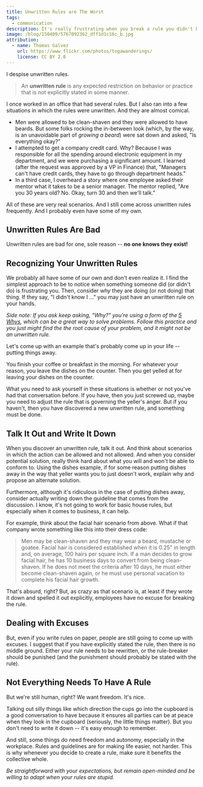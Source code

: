 ```yaml
---
title: Unwritten Rules are The Worst
tags:
  - communication
description: It's really frustrating when you break a rule you didn't know existed in the first place. Let's examine how to fix those scenarios.
image: /blog/150409/5767892362_dff1d1c16c_b.jpg
attribution:
  - name: Thomas Galvez
    url: https://www.flickr.com/photos/togawanderings/
    license: CC BY 2.0
---
```


I despise unwritten rules.

> An **unwritten rule** is any expected restriction on behavior or practice that is not explicitly stated in some manner.

I once worked in an office that had several rules. But I also ran into a few situations in which the rules were unwritten. And they are almost comical.

- Men were allowed to be clean-shaven and they were allowed to have beards. But some folks rocking the in-between look (which, by the way, is an unavoidable part of _growing a beard_) were sat down and asked, "Is everything okay?"
- I attempted to get a company credit card. Why? Because I was responsible for all the spending around electronic equipment in my department, and we were purchasing a significant amount. I learned (after the request was approved by a VP in Finance) that, "Managers can't have credit cards, they have to go through department heads."
- In a third case, I overheard a story where one employee asked their mentor what it takes to be a senior manager. The mentor replied, "Are you 30 years old? No. Okay, turn 30 and then we'll talk."

All of these are very real scenarios. And I still come across unwritten rules frequently. And I probably even have some of my own.

## Unwritten Rules Are Bad

Unwritten rules are bad for one, sole reason -- **no one knows they exist!**

## Recognizing Your Unwritten Rules

We probably all have some of our own and don't even realize it. I find the simplest approach to be to notice when something someone did (or didn't do) is frustrating you. Then, consider _why_ they are doing (or not doing) that thing. If they say, "I didn't know I ..." you may just have an unwritten rule on your hands.

_Side note: If you ask keep asking, "Why?" you're using a form of the [5 Whys](http://en.wikipedia.org/wiki/5_Whys), which can be a great way to solve problems. Follow this practice and you just might find the the root cause of your problem, and it might not be an unwritten rule._

Let's come up with an example that's probably come up in your life -- putting things away.

You finish your coffee or breakfast in the morning. For whatever your reason, you leave the dishes on the counter. Then you get yelled at for leaving your dishes on the counter.

What you need to ask yourself in these situations is whether or not you've had that conversation before. If you have, then you just screwed up, maybe you need to adjust the rule that is governing the yeller's anger. But if you haven't, then you have discovered a new unwritten rule, and something must be done.

## Talk It Out and Write It Down

When you discover an unwritten rule, talk it out. And think about scenarios in which the action can be allowed and not allowed. And when you consider potential solution, really think hard about what you will and won't be able to conform to. Using the dishes example, if for some reason putting dishes away in the way that yeller wants you to just doesn't work, explain why and propose an alternate solution.

Furthermore, although it's ridiculous in the case of putting dishes away, consider actually writing down the guideline that comes from the discussion. I know, it's not going to work for basic house rules, but especially when it comes to business, it can help.

For example, think about the facial hair scenario from above. What if that company wrote something like this into their dress code:

> Men may be clean-shaven and they may wear a beard, mustache or goatee. Facial hair is considered established when it is 0.25" in length and, on average, 100 hairs per square inch. If a man decides to grow facial hair, he has 10 business days to convert from being clean-shaven. If he does not meet the criteria after 10 days, he must either become clean-shaven again, or he must use personal vacation to complete his facial hair growth.

That's absurd, right? But, as crazy as that scenario is, at least if they wrote it down and spelled it out explicitly, employees have no excuse for breaking the rule.

## Dealing with Excuses

But, even if you write rules on paper, people are still going to come up with excuses. I suggest that if you have explicitly stated the rule, then there is no middle ground. Either your rule needs to be rewritten, or the rule-breaker should be punished (and the punishment should probably be stated with the rule).

## Not Everything Needs To Have A Rule

But we're still human, right? We want freedom. It's nice.

Talking out silly things like which direction the cups go into the cupboard is a good conversation to have because it ensures all parties can be at peace when they look in the cupboard (seriously, the little things matter). But you don't need to write it down -- it's easy enough to remember.

And still, some things do need freedom and autonomy, especially in the workplace. Rules and guidelines are for making life easier, not harder. This is why whenever you decide to create a rule, make sure it benefits the collective whole.

_Be straightforward with your expectations, but remain open-minded and be willing to adapt when your rules are stupid._
